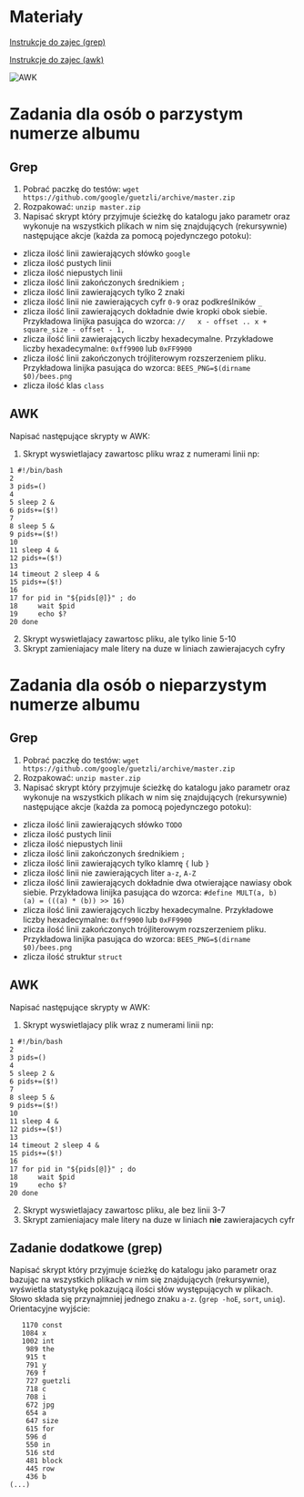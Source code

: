 # Materiały

[Instrukcje do zajec (grep)](https://www.digitalocean.com/community/tutorials/using-grep-regular-expressions-to-search-for-text-patterns-in-linux)

[Instrukcje do zajec (awk)](http://www.zsk.iiar.pwr.wroc.pl/zsk/repository/dydaktyka/so/instrukcje/awk1.pdf)

![AWK](https://pbs.twimg.com/media/DeLcVfSWAAAw6OZ.jpg)

# Zadania dla osób o parzystym numerze albumu

## Grep

1. Pobrać paczkę do testów: `wget https://github.com/google/guetzli/archive/master.zip`
2. Rozpakować: `unzip master.zip`
3. Napisać skrypt który przyjmuje ścieżkę do katalogu jako parametr oraz wykonuje na wszystkich plikach w nim się znajdujących (rekursywnie) następujące akcje (każda za pomocą pojedynczego potoku):
 * zlicza ilość linii zawierających słówko `google`
 * zlicza ilość pustych linii
 * zlicza ilość niepustych linii
 * zlicza ilość linii zakończonych średnikiem `;`
 * zlicza ilość linii zawierających tylko 2 znaki
 * zlicza ilość linii nie zawierających cyfr `0-9` oraz podkreślników `_`
 * zlicza ilość linii zawierających dokładnie dwie kropki obok siebie. Przykładowa linijka pasująca do wzorca: `//   x - offset .. x + square_size - offset - 1,`
 * zlicza ilość linii zawierających liczby hexadecymalne. Przykładowe liczby hexadecymalne: `0xff9900` lub `0xFF9900`
 * zlicza ilość linii zakończonych trójliterowym rozszerzeniem pliku. Przykładowa linijka pasująca do wzorca: `BEES_PNG=$(dirname $0)/bees.png`
 * zlicza ilość klas `class`

## AWK

Napisać następujące skrypty w AWK:

1. Skrypt wyswietlajacy zawartosc pliku wraz z numerami linii np:
```
1 #!/bin/bash
2
3 pids=()
4
5 sleep 2 &
6 pids+=($!)
7
8 sleep 5 &
9 pids+=($!)
10
11 sleep 4 &
12 pids+=($!)
13
14 timeout 2 sleep 4 &
15 pids+=($!)
16
17 for pid in "${pids[@]}" ; do
18     wait $pid
19     echo $?
20 done
```
2. Skrypt wyswietlajacy zawartosc pliku, ale tylko linie 5-10
3. Skrypt zamieniajacy male litery na duze w liniach zawierajacych cyfry

# Zadania dla osób o nieparzystym numerze albumu

## Grep

1. Pobrać paczkę do testów: `wget https://github.com/google/guetzli/archive/master.zip`
2. Rozpakować: `unzip master.zip`
3. Napisać skrypt który przyjmuje ścieżkę do katalogu jako parametr oraz wykonuje na wszystkich plikach w nim się znajdujących (rekursywnie) następujące akcje (każda za pomocą pojedynczego potoku):
 * zlicza ilość linii zawierających słówko `TODO`
 * zlicza ilość pustych linii
 * zlicza ilość niepustych linii
 * zlicza ilość linii zakończonych średnikiem `;`
 * zlicza ilość linii zawierających tylko klamrę `{` lub `}`
 * zlicza ilość linii nie zawierających liter `a-z`, `A-Z`
 * zlicza ilość linii zawierających dokładnie dwa otwierające nawiasy obok siebie. Przykładowa linijka pasująca do wzorca: `#define MULT(a, b)  (a) = (((a) * (b)) >> 16)`
 * zlicza ilość linii zawierających liczby hexadecymalne. Przykładowe liczby hexadecymalne: `0xff9900` lub `0xFF9900`
 * zlicza ilość linii zakończonych trójliterowym rozszerzeniem pliku. Przykładowa linijka pasująca do wzorca: `BEES_PNG=$(dirname $0)/bees.png`
 * zlicza ilość struktur `struct`

## AWK

Napisać następujące skrypty w AWK:

1. Skrypt wyswietlajacy plik wraz z numerami linii np:
```
1 #!/bin/bash
2
3 pids=()
4
5 sleep 2 &
6 pids+=($!)
7
8 sleep 5 &
9 pids+=($!)
10
11 sleep 4 &
12 pids+=($!)
13
14 timeout 2 sleep 4 &
15 pids+=($!)
16
17 for pid in "${pids[@]}" ; do
18     wait $pid
19     echo $?
20 done
```
2. Skrypt wyswietlajacy zawartosc pliku, ale bez linii 3-7
3. Skrypt zamieniajacy male litery na duze w liniach **nie** zawierajacych cyfr

## Zadanie dodatkowe (grep)

Napisać skrypt który przyjmuje ścieżkę do katalogu jako parametr oraz bazując na wszystkich plikach w nim się znajdujących (rekursywnie), wyświetla statystykę pokazującą ilości słów występujących w plikach. Słowo składa się przynajmniej jednego znaku `a-z`. (`grep -hoE`, `sort`, `uniq`). Orientacyjne wyjście:
```
   1170 const
   1084 x
   1002 int
    989 the
    915 t
    791 y
    769 f
    727 guetzli
    718 c
    708 i
    672 jpg
    654 a
    647 size
    615 for
    596 d
    550 in
    516 std
    481 block
    445 row
    436 b
(...)
```
